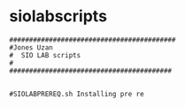 # siolabscripts

    ##########################################
    #Jones Uzan 
    #  SIO LAB scripts 
    #
    #########################################
    
    
    #SIOLABPREREQ.sh Installing pre re
    
